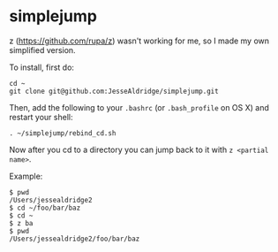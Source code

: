 simplejump
==========

z (https://github.com/rupa/z) wasn't working for me, so I made my own simplified version.


To install, first do:

    cd ~
    git clone git@github.com:JesseAldridge/simplejump.git


Then, add the following to your `.bashrc` (or `.bash_profile` on OS X) and restart your shell:

    . ~/simplejump/rebind_cd.sh


Now after you cd to a directory you can jump back to it with `z <partial name>`.

Example:

    $ pwd
    /Users/jessealdridge2
    $ cd ~/foo/bar/baz
    $ cd ~
    $ z ba
    $ pwd
    /Users/jessealdridge2/foo/bar/baz
